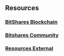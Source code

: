 ## Resources

### 

### [BitShares Blockchain ](/bbf/resources/bitshares_blockchain.md#bitshares-blockchain)

### [Bitshares Community](/bbf/resources/community.md#bitshares-community)

### [Resources External](/bbf/resources/resources-external.md#resources-external)
